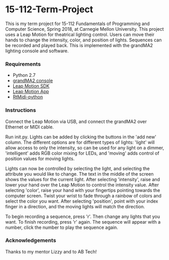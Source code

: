 # 15-112-Term-Project

This is my term project for 15-112 Fundamentals of Programming and Computer Science, Spring 2018, at Carnegie Mellon University. This project uses a Leap Motion for theatrical lighting control. Users can move their hands to change the intensity, color, and position of lights. Sequences can be recorded and played back. This is implemented with the grandMA2 lighting console and software.

### Requirements

* Python 2.7
* [grandMA2 console](http://www.malighting.com/)
* [Leap Motion SDK](https://developer.leapmotion.com/sdk/v2/)
* [Leap Motion App](https://www.leapmotion.com/setup/desktop/osx)
* [RtMidi-python](https://github.com/superquadratic/rtmidi-python)

### Instructions

Connect the Leap Motion via USB, and connect the grandMA2 over Ethernet or MIDI cable. 

Run init.py. Lights can be added by clicking the buttons in the 'add new' column. The different options are for different types of lights: 'light' will allow access to only the intensity, so can be used for any light on a dimmer, 'intelligent' adds RGB color mixing for LEDs, and 'moving' adds control of position values for moving lights. 

Lights can now be controlled by selecting the light, and selecting the attribute you would like to change. The text in the middle of the screen shows the values for the current light. After selecting 'intensity', raise and lower your hand over the Leap Motion to control the intensity value. After selecting 'color', raise your hand with your fingertips pointing towards the computer screen. Twist your wrist to fade through a rainbow of colors and select the color you want. After selecting 'position', point with your index finger in a direction, and the moving lights will match the direction. 

To begin recording a sequence, press 'r'. Then change any lights that you want. To finish recording, press 'r' again. The sequence will appear with a number, click the number to play the sequence again. 

### Acknowledgements

Thanks to my mentor Lizzy and to AB Tech!